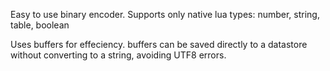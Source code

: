 Easy to use binary encoder. Supports only native lua types: number, string, table, boolean

Uses buffers for effeciency. buffers can be saved directly to a datastore without converting to a string, avoiding UTF8 errors.
